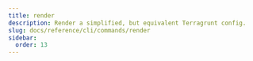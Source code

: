 ```yaml
---
title: render
description: Render a simplified, but equivalent Terragrunt config.
slug: docs/reference/cli/commands/render
sidebar:
  order: 13
---
```


<!-- This page is intentionally empty. Commands are defined in `src/pages/docs/reference/cli/commands/[...slug.astro] -->
<!-- This file is a placeholder to ensure that other pages see commands in their sidebars, and so that the data is accessible in the docs collection. -->
